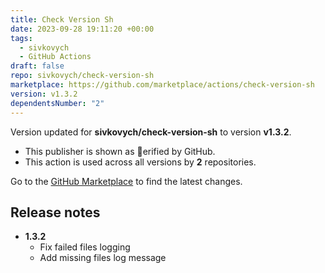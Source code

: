 ```yaml
---
title: Check Version Sh
date: 2023-09-28 19:11:20 +00:00
tags:
  - sivkovych
  - GitHub Actions
draft: false
repo: sivkovych/check-version-sh
marketplace: https://github.com/marketplace/actions/check-version-sh
version: v1.3.2
dependentsNumber: "2"
---
```



Version updated for **sivkovych/check-version-sh** to version **v1.3.2**.
- This publisher is shown as erified by GitHub.
- This action is used across all versions by **2** repositories.

Go to the [GitHub Marketplace](https://github.com/marketplace/actions/check-version-sh) to find the latest changes.

## Release notes

- **1.3.2**
    - Fix failed files logging
    - Add missing files log message
